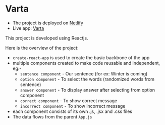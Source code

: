 # Varta
* The project is deployed on [Netlify](https://www.netlify.com/)
* Live app: [Varta](https://focused-khorana-56497e.netlify.com/)

This project is developed using Reactjs. 

Here is the overview of the project:

  - `create-react-app` is used to create the basic backbone of the app
  - multiple components created to make code reusable and independent, eg:-
    - ```sentence component``` - Our sentence (for ex: Winter is coming)
    - ```option component``` - To select the words (randomized words from sentence) 
    - ```answer component``` - To display answer after selecting from option component
    - ```correct component``` - To show correct message 
    - ```incorrect component``` - To show incorrect message
  - each component consists of its own .js, .jsx and .css files
  - The data flows from the parent ```App.js```